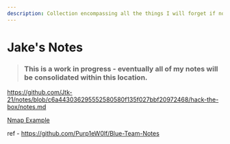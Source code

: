 ```yaml
---
description: Collection encompassing all the things I will forget if not written down...
---
```


# Jake's Notes

> ### This is a work in progress - eventually all of my notes will be consolidated within this location.

https://github.com/Jtk-21/notes/blob/c6a443036295552580580f135f027bbf20972468/hack-the-box/notes.md

<a href="https://github.com/Jtk-21/notes/blob/c6a443036295552580580f135f027bbf20972468/hack-the-box/notes.md" target="_top">Nmap Example</a>

ref - https://github.com/Purp1eW0lf/Blue-Team-Notes
